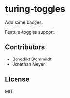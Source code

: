 # turing-toggles

Add some badges.

Feature-toggles support.

## Contributors

- Benedikt Stemmildt
- Jonathan Meyer

## License

MIT
